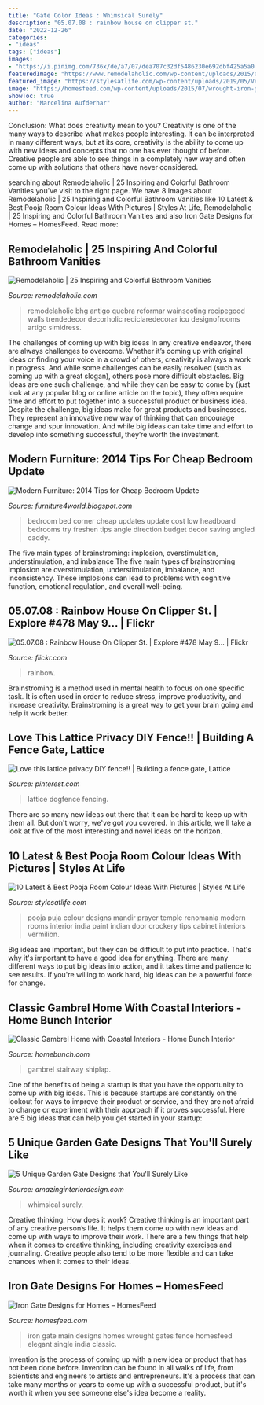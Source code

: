 ```yaml
---
title: "Gate Color Ideas : Whimsical Surely"
description: "05.07.08 : rainbow house on clipper st."
date: "2022-12-26"
categories:
- "ideas"
tags: ["ideas"]
images:
- "https://i.pinimg.com/736x/de/a7/07/dea707c32df5486230e692dbf425a5a0.jpg"
featuredImage: "https://www.remodelaholic.com/wp-content/uploads/2015/08/102339026-vanity-crop.jpg.rendition.largest.jpg"
featured_image: "https://stylesatlife.com/wp-content/uploads/2019/05/Vermilion-Colour.jpg"
image: "https://homesfeed.com/wp-content/uploads/2015/07/wrought-iron-gate-in-classic-style.jpg"
ShowToc: true
author: "Marcelina Aufderhar"
---
```



Conclusion: What does creativity mean to you?
Creativity is one of the many ways to describe what makes people interesting. It can be interpreted in many different ways, but at its core, creativity is the ability to come up with new ideas and concepts that no one has ever thought of before. Creative people are able to see things in a completely new way and often come up with solutions that others have never considered.

	

		
searching about Remodelaholic | 25 Inspiring and Colorful Bathroom Vanities you've visit to the right page. We have 8 Images about Remodelaholic | 25 Inspiring and Colorful Bathroom Vanities like 10 Latest &amp; Best Pooja Room Colour Ideas With Pictures | Styles At Life, Remodelaholic | 25 Inspiring and Colorful Bathroom Vanities and also Iron Gate Designs for Homes – HomesFeed. Read more:
		
    
## Remodelaholic | 25 Inspiring And Colorful Bathroom Vanities

<img loading=lazy src="https://www.remodelaholic.com/wp-content/uploads/2015/08/102339026-vanity-crop.jpg.rendition.largest.jpg" onerror="this.onerror=null;this.src='https://tse3.mm.bing.net/th?id=OIP.SadsPTPlnI3ZdNxf1VlJxAHaJ3&amp;pid=15.1';" alt="Remodelaholic | 25 Inspiring and Colorful Bathroom Vanities">

_Source: remodelaholic.com_

>remodelaholic bhg antigo quebra reformar wainscoting recipegood walls trendedecor decorholic reciclaredecorar icu designofrooms artigo simidress. 

	

The challenges of coming up with big ideas
In any creative endeavor, there are always challenges to overcome. Whether it’s coming up with original ideas or finding your voice in a crowd of others, creativity is always a work in progress. And while some challenges can be easily resolved (such as coming up with a great slogan), others pose more difficult obstacles. Big Ideas are one such challenge, and while they can be easy to come by (just look at any popular blog or online article on the topic), they often require time and effort to put together into a successful product or business idea.
Despite the challenge, big ideas make for great products and businesses. They represent an innovative new way of thinking that can encourage change and spur innovation. And while big ideas can take time and effort to develop into something successful, they’re worth the investment.

    
## Modern Furniture: 2014 Tips For Cheap Bedroom Update

<img loading=lazy src="http://4.bp.blogspot.com/-ToM_kuaO2Fo/Uv8Lu4WFuxI/AAAAAAAAO0U/NJeXaKkBmfQ/s1600/2014-Tips-for-Cheap-Bedroom-Update.jpg" onerror="this.onerror=null;this.src='https://tse4.mm.bing.net/th?id=OIP.arUj277RpqDsjaUAlFZG2wHaJ3&amp;pid=15.1';" alt="Modern Furniture: 2014 Tips for Cheap Bedroom Update">

_Source: furniture4world.blogspot.com_

>bedroom bed corner cheap updates update cost low headboard bedrooms try freshen tips angle direction budget decor saving angled caddy. 

	

The five main types of brainstroming: implosion, overstimulation, understimulation, and imbalance
The five main types of brainstroming implosion are overstimulation, understimulation, imbalance, and inconsistency. These implosions can lead to problems with cognitive function, emotional regulation, and overall well-being.

    
## 05.07.08 : Rainbow House On Clipper St. | Explore #478 May 9… | Flickr

<img loading=lazy src="https://c2.staticflickr.com/4/3041/2477989072_55669fa0eb_b.jpg" onerror="this.onerror=null;this.src='https://tse1.mm.bing.net/th?id=OIP.4sLqZtWZM4PohTNBducgRgHaJ4&amp;pid=15.1';" alt="05.07.08 : Rainbow House On Clipper St. | Explore #478 May 9… | Flickr">

_Source: flickr.com_

>rainbow. 

	

Brainstroming is a method used in mental health to focus on one specific task. It is often used in order to reduce stress, improve productivity, and increase creativity. Brainstroming is a great way to get your brain going and help it work better.

    
## Love This Lattice Privacy DIY Fence!! | Building A Fence Gate, Lattice

<img loading=lazy src="https://i.pinimg.com/736x/de/a7/07/dea707c32df5486230e692dbf425a5a0.jpg" onerror="this.onerror=null;this.src='https://tse1.mm.bing.net/th?id=OIP.qg71YbVelZma9Uq48v_QLAHaLH&amp;pid=15.1';" alt="Love this lattice privacy DIY fence!! | Building a fence gate, Lattice">

_Source: pinterest.com_

>lattice dogfence fencing. 

	

There are so many new ideas out there that it can be hard to keep up with them all. But don't worry, we've got you covered. In this article, we'll take a look at five of the most interesting and novel ideas on the horizon.

    
## 10 Latest &amp; Best Pooja Room Colour Ideas With Pictures | Styles At Life

<img loading=lazy src="https://stylesatlife.com/wp-content/uploads/2019/05/Vermilion-Colour.jpg" onerror="this.onerror=null;this.src='https://tse2.mm.bing.net/th?id=OIP.DXrjcihU3YY94EjH3j7kaAAAAA&amp;pid=15.1';" alt="10 Latest &amp; Best Pooja Room Colour Ideas With Pictures | Styles At Life">

_Source: stylesatlife.com_

>pooja puja colour designs mandir prayer temple renomania modern rooms interior india paint indian door crockery tips cabinet interiors vermilion. 

	

Big ideas are important, but they can be difficult to put into practice. That's why it's important to have a good idea for anything. There are many different ways to put big ideas into action, and it takes time and patience to see results. If you're willing to work hard, big ideas can be a powerful force for change.

    
## Classic Gambrel Home With Coastal Interiors - Home Bunch Interior

<img loading=lazy src="https://www.homebunch.com/wp-content/uploads/2016/04/Stairway-Lighting.-Staircase-features-hallway-wrapped-in-1-x-10.-Light-fixture-driftwood-by-Low-Country.-Stacye-Love-Construction-Design-LLC.jpg" onerror="this.onerror=null;this.src='https://tse3.mm.bing.net/th?id=OIP.ZnuLFy7lZZN5On1KwGTHNwHaLK&amp;pid=15.1';" alt="Classic Gambrel Home with Coastal Interiors - Home Bunch Interior">

_Source: homebunch.com_

>gambrel stairway shiplap. 

	

One of the benefits of being a startup is that you have the opportunity to come up with big ideas. This is because startups are constantly on the lookout for ways to improve their product or service, and they are not afraid to change or experiment with their approach if it proves successful. Here are 5 big ideas that can help you get started in your startup: 

    
## 5 Unique Garden Gate Designs That You&#039;ll Surely Like

<img loading=lazy src="http://www.amazinginteriordesign.com/wp-content/uploads/2014/03/216.jpg" onerror="this.onerror=null;this.src='https://tse3.mm.bing.net/th?id=OIP.giv5KWspHyrlzjROomh3GAHaMJ&amp;pid=15.1';" alt="5 Unique Garden Gate Designs that You&#039;ll Surely Like">

_Source: amazinginteriordesign.com_

>whimsical surely. 

	

Creative thinking: How does it work?
Creative thinking is an important part of any creative person’s life. It helps them come up with new ideas and come up with ways to improve their work. There are a few things that help when it comes to creative thinking, including creativity exercises and journaling. Creative people also tend to be more flexible and can take chances when it comes to their ideas.

    
## Iron Gate Designs For Homes – HomesFeed

<img loading=lazy src="https://homesfeed.com/wp-content/uploads/2015/07/wrought-iron-gate-in-classic-style.jpg" onerror="this.onerror=null;this.src='https://tse3.mm.bing.net/th?id=OIP.J6gMYr5rluhVojbu1PGbPQHaFy&amp;pid=15.1';" alt="Iron Gate Designs for Homes – HomesFeed">

_Source: homesfeed.com_

>iron gate main designs homes wrought gates fence homesfeed elegant single india classic. 

	

Invention is the process of coming up with a new idea or product that has not been done before. Invention can be found in all walks of life, from scientists and engineers to artists and entrepreneurs. It's a process that can take many months or years to come up with a successful product, but it's worth it when you see someone else's idea become a reality.

